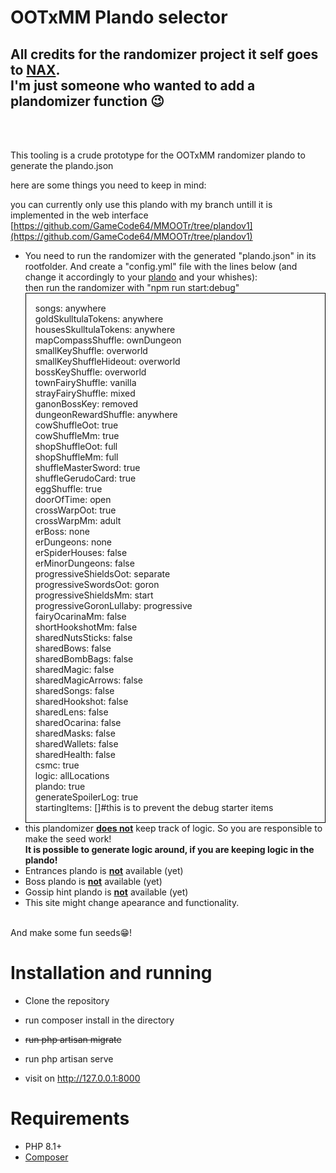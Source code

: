 # OOTxMM Plando selector



## All credits for the randomizer project it self goes to [NAX](https://github.com/Nax). <br>I'm just someone who wanted to add a plandomizer function 😉

<br><br>


This tooling is a crude prototype for the OOTxMM randomizer plando to generate the plando.json

here are some things you need to keep in mind:


you can currently only use this plando with my branch untill it is implemented in the web interface</b><br>
				[https://github.com/GameCode64/MMOOTr/tree/plandov1](https://github.com/GameCode64/MMOOTr/tree/plandov1)
<ul>
					<li>
						You need to run the randomizer with the generated "plando.json" in its rootfolder. And create a "config.yml" file with the lines below (and change it accordingly to your <u>plando</u> and your whishes):<br>then run the randomizer with "npm run start:debug"
						<div style="border: 1px #000000 solid; padding: 15px;">
							songs: anywhere
							<br>goldSkulltulaTokens: anywhere
							<br>housesSkulltulaTokens: anywhere
							<br>mapCompassShuffle: ownDungeon
							<br>smallKeyShuffle: overworld
							<br>smallKeyShuffleHideout: overworld
							<br>bossKeyShuffle: overworld
							<br>townFairyShuffle: vanilla
							<br>strayFairyShuffle: mixed
							<br>ganonBossKey: removed
							<br>dungeonRewardShuffle: anywhere
							<br>cowShuffleOot: true
							<br>cowShuffleMm: true
							<br>shopShuffleOot: full
							<br>shopShuffleMm: full
							<br>shuffleMasterSword: true
							<br>shuffleGerudoCard: true
							<br>eggShuffle: true
							<br>doorOfTime: open
							<br>crossWarpOot: true
							<br>crossWarpMm: adult
							<br>erBoss: none
							<br>erDungeons: none
							<br>erSpiderHouses: false
							<br>erMinorDungeons: false
							<br>progressiveShieldsOot: separate
							<br>progressiveSwordsOot: goron
							<br>progressiveShieldsMm: start
							<br>progressiveGoronLullaby: progressive
							<br>fairyOcarinaMm: false
							<br>shortHookshotMm: false
							<br>sharedNutsSticks: false
							<br>sharedBows: false
							<br>sharedBombBags: false
							<br>sharedMagic: false
							<br>sharedMagicArrows: false
							<br>sharedSongs: false
							<br>sharedHookshot: false
							<br>sharedLens: false
							<br>sharedOcarina: false
							<br>sharedMasks: false
							<br>sharedWallets: false
							<br>sharedHealth: false
							<br>csmc: true
							<br>logic: allLocations
							<br>plando: true
							<br>generateSpoilerLog: true							
							<br>startingItems: []#this is to prevent the debug starter items
						</div>
					</li>
                            </li>
                            <li>
                                this plandomizer <b><u>does not</u></b> keep track of logic. So you are responsible to
                                make the seed work!<br> <b>It is possible to generate logic around, if you are keeping logic in the plando!</b>
                            </li>
                            <li>
                                Entrances plando is <b><u>not</u></b> available (yet)
                            </li>
                            <li>
                                Boss plando is <b><u>not</u></b> available (yet)
                            </li>
                            <li>
                                Gossip hint plando is <b><u>not</u></b> available (yet)
                            </li>
                            <li>
                                This site might change apearance and functionality.
			    </li>
     			</ul>
                        <br>And make some fun seeds😁!

# Installation and running
- Clone the repository

- run composer install in the directory

- ~~run php artisan migrate~~

- run php artisan serve

- visit on http://127.0.0.1:8000


# Requirements
- PHP 8.1+
- [Composer](https://getcomposer.org/download/)
